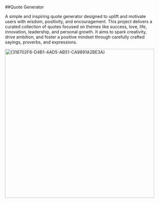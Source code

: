 ##Quote Generator

A simple and inspiring quote generator designed to uplift and motivate users with wisdom, positivity, and encouragement. This project delivers a curated collection of quotes focused on themes like success, love, life, innovation, leadership, and personal growth. It aims to spark creativity, drive ambition, and foster a positive mindset through carefully crafted sayings, proverbs, and expressions.

<img width="492" alt="{318702F6-D4B1-4AD5-AB51-CA9891A2BE3A}" src="https://github.com/user-attachments/assets/0391f53a-1b72-4143-9cf6-c779665c2b41" />


